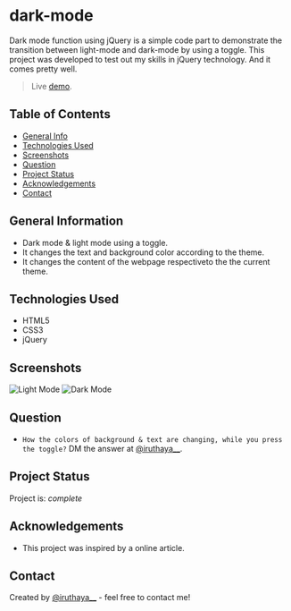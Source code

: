 # dark-mode

Dark mode function using jQuery is a simple code part to demonstrate the transition between light-mode and dark-mode by using a toggle. This project was developed to test out my skills in jQuery technology. And it comes pretty well.

> Live [demo](https://iruthayasanthose.github.io/dark-mode/).

## Table of Contents

- [General Info](#general-information)
- [Technologies Used](#technologies-used)
- [Screenshots](#screenshots)
- [Question](#question)
- [Project Status](#project-status)
- [Acknowledgements](#acknowledgements)
- [Contact](#contact)
<!-- * [License](#license) -->

## General Information

- Dark mode & light mode using a toggle.
- It changes the text and background color according to the theme.
- It changes the content of the webpage respectiveto the the current theme.

## Technologies Used

- HTML5
- CSS3
- jQuery

## Screenshots

![Light Mode](./img/screenshot.png)
![Dark Mode](./img/screenshot.png)

## Question

- `How the colors of background & text are changing, while you press the toggle?`
  DM the answer at [@iruthaya\_\_](https://www.instagram.com/iruthaya__/).

## Project Status

Project is: _complete_

## Acknowledgements

- This project was inspired by a online article.

## Contact

Created by [@iruthaya\_\_](https://www.instagram.com/iruthaya__/) - feel free to contact me!

<!-- ## License -->
